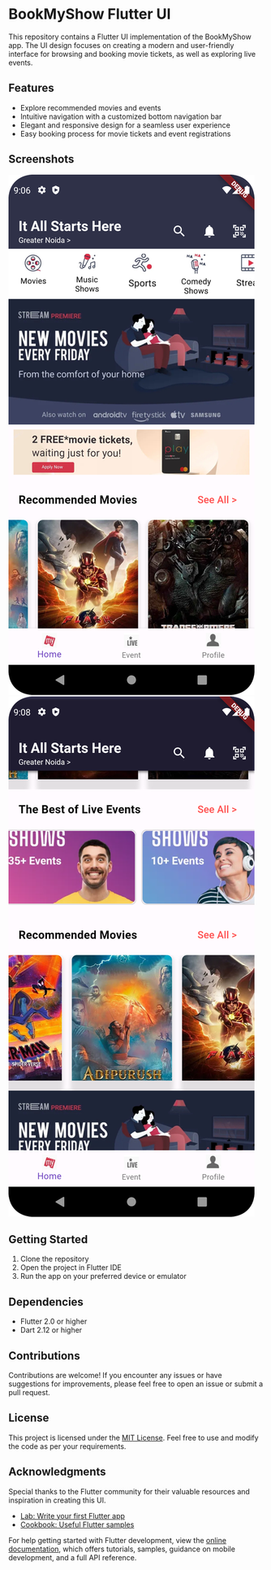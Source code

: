 # BookMyShow Flutter UI

This repository contains a Flutter UI implementation of the BookMyShow app. The UI design focuses on creating a modern and user-friendly interface for browsing and booking movie tickets, as well as exploring live events.

## Features
- Explore recommended movies and events
- Intuitive navigation with a customized bottom navigation bar
- Elegant and responsive design for a seamless user experience
- Easy booking process for movie tickets and event registrations

## Screenshots
![Screenshot 1](screenshots/screenshot1.png)
![Screenshot 2](screenshots/screenshot2.png)

## Getting Started
1. Clone the repository
2. Open the project in Flutter IDE
3. Run the app on your preferred device or emulator

## Dependencies
- Flutter 2.0 or higher
- Dart 2.12 or higher

## Contributions
Contributions are welcome! If you encounter any issues or have suggestions for improvements, please feel free to open an issue or submit a pull request.

## License
This project is licensed under the [MIT License](LICENSE). Feel free to use and modify the code as per your requirements.

## Acknowledgments
Special thanks to the Flutter community for their valuable resources and inspiration in creating this UI.

- [Lab: Write your first Flutter app](https://docs.flutter.dev/get-started/codelab)
- [Cookbook: Useful Flutter samples](https://docs.flutter.dev/cookbook)

For help getting started with Flutter development, view the
[online documentation](https://docs.flutter.dev/), which offers tutorials,
samples, guidance on mobile development, and a full API reference.
